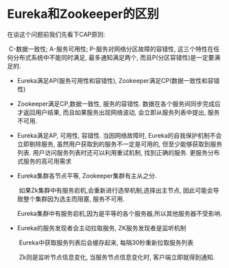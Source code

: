 # Eureka和Zookeeper的区别

在谈这个问题前我们先看下CAP原则: 

​		C-数据一致性; A-服务可用性; P-服务对网络分区故障的容错性, 这三个特性在任何分布式系统中不能同时满足, 最多通知满足两个, 而且P(分区容错性)是一定要满足的.

- Eureka满足AP(服务可用性和容错性), Zookeeper满足CP(数据一致性和容错性)

- Zookeeper满足CP,数据一致性, 服务的容错性. 数据在各个服务间同步完成后才返回用户结果, 而且如果服务出现网络波动, 会立即从服务列表中提出, 服务不可用.

- Eureka满足AP, 可用性, 容错性. 当因网络故障时, Eureka的自我保护机制不会立即剔除服务, 虽然用户获取到的服务不一定是可用的, 但至少能够获取到服务列表. 用户访问服务列表时还可以利用重试机制, 找到正确的服务. 更服务分布式服务的高可用需求

- Eureka集群各节点平等, Zookeeper集群有主从之分.

  ​		如果Zk集群中有服务宕机,会重新进行选举机制,选择出主节点, 因此可能会导致整个集群因为选主而阻塞, 服务不可用.

  ​		Eureka集群中有服务宕机,因为是平等的各个服务器,所以其他服务器不受影响.

- Eureka的服务发现者会主动拉取服务, ZK服务发现者是监听机制

  ​		Eureka中获取服务列表后会缓存起来, 每隔30秒重新拉取服务列表

  ​		Zk则是监听节点信息变化, 当服务节点信息变化时, 客户端立即就得到通知.